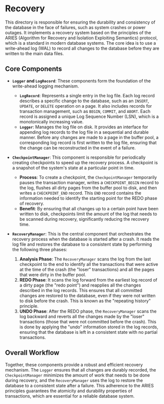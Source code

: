 # Recovery

This directory is responsible for ensuring the durability and consistency of the database in the face of failures, such as system crashes or power outages. It implements a recovery system based on the principles of the ARIES (Algorithm for Recovery and Isolation Exploiting Semantics) protocol, which is a standard in modern database systems. The core idea is to use a write-ahead log (WAL) to record all changes to the database before they are written to the main data files.

## Core Components

- **`Logger` and `LogRecord`**: These components form the foundation of the write-ahead logging mechanism.
  - **`LogRecord`**: Represents a single entry in the log file. Each log record describes a specific change to the database, such as an `INSERT`, `UPDATE`, or `DELETE` operation on a page. It also includes records for transaction management, such as `BEGIN`, `COMMIT`, and `ABORT`. Each record is assigned a unique Log Sequence Number (LSN), which is a monotonically increasing value.
  - **`Logger`**: Manages the log file on disk. It provides an interface for appending log records to the log file in a sequential and durable manner. Before any changes are made to a page in the buffer pool, a corresponding log record is first written to the log file, ensuring that the change can be reconstructed in the event of a failure.

- **`CheckpointManager`**: This component is responsible for periodically creating checkpoints to speed up the recovery process. A checkpoint is a snapshot of the system's state at a particular point in time.
  - **Process**: To create a checkpoint, the `CheckpointManager` temporarily pauses the transaction manager, writes a `CHECKPOINT_BEGIN` record to the log, flushes all dirty pages from the buffer pool to disk, and then writes a `CHECKPOINT_END` record. This `END` record contains the information needed to identify the starting point for the REDO phase of recovery.
  - **Benefit**: By ensuring that all changes up to a certain point have been written to disk, checkpoints limit the amount of the log that needs to be scanned during recovery, significantly reducing the recovery time.

- **`RecoveryManager`**: This is the central component that orchestrates the recovery process when the database is started after a crash. It reads the log file and restores the database to a consistent state by performing the following three phases:
  1.  **Analysis Phase**: The `RecoveryManager` scans the log from the last checkpoint to the end to identify all the transactions that were active at the time of the crash (the "loser" transactions) and all the pages that were dirty in the buffer pool.
  2.  **REDO Phase**: It scans the log forward from the earliest log record of a dirty page (the "redo point") and reapplies all the changes described in the log records. This ensures that all committed changes are restored to the database, even if they were not written to disk before the crash. This is known as the "repeating history" principle.
  3.  **UNDO Phase**: After the REDO phase, the `RecoveryManager` scans the log backward and reverts all the changes made by the "loser" transactions (those that were not committed before the crash). This is done by applying the "undo" information stored in the log records, ensuring that the database is left in a consistent state with no partial transactions.

## Overall Workflow

Together, these components provide a robust and efficient recovery mechanism. The `Logger` ensures that all changes are durably recorded, the `CheckpointManager` minimizes the amount of work that needs to be done during recovery, and the `RecoveryManager` uses the log to restore the database to a consistent state after a failure. This adherence to the ARIES principles guarantees the atomicity and durability properties of transactions, which are essential for a reliable database system.